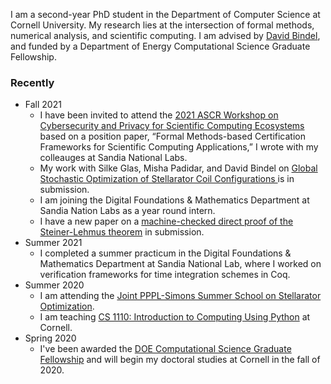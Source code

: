I am  a second-year PhD student in the Department of Computer Science at Cornell University. My research lies at the intersection of formal methods, numerical analysis, and scientific computing. I am advised by [David Bindel](http://www.cs.cornell.edu/~bindel/), and funded by a Department of Energy Computational Science Graduate Fellowship.

### Recently
+ Fall 2021
  - I have been invited to attend the [2021 ASCR Workshop on Cybersecurity and Privacy for Scientific Computing Ecosystems](https://web.cvent.com/event/f9a6d32d-f34c-43e5-980b-54f79ad848bc/summary) based on a position paper, “Formal Methods-based Certification Frameworks for Scientific Computing Applications,” I wrote with my colleauges at Sandia National Labs. 
  - My work with Silke Glas, Misha Padidar, and David Bindel on [Global Stochastic Optimization of Stellarator Coil Configurations
](https://arxiv.org/abs/2110.07464) is in submission.
  - I am joining the Digital Foundations & Mathematics Department at Sandia Nation Labs as a year round intern.
  - I have a new paper on a [machine-checked direct proof of the Steiner-Lehmus theorem](https://github.com/ak-2485/ak-2485.github.io/blob/master/Steiner_Lehmus_Theorem-1.pdf) in submission.
+ Summer 2021
  - I completed a summer practicum in the Digital Foundations & Mathematics Department at Sandia National Lab, where I worked on verification frameworks for time integration schemes in Coq. 
+ Summer 2020
  - I am attending the [Joint PPPL-Simons Summer School on Stellarator Optimization](https://hiddensymmetries.princeton.edu/summer-school/summer-school-2020/overview).
  - I am teaching [CS 1110: Introduction to Computing Using Python](https://classes.cornell.edu/browse/roster/SU20/class/CS/1110) at Cornell.
+ Spring 2020
  - I've been awarded the [DOE Computational Science Graduate Fellowship](https://www.krellinst.org/csgf/) and will begin my doctoral studies at Cornell in the fall of 2020.

